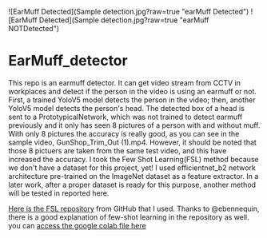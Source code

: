 ![EarMuff Detected](Sample detection.jpg?raw=true "earMuff Detected")
![EarMuff Detected](Sample detection.jpg?raw=true "earMuff NOTDetected")

# EarMuff_detector 

This repo is an earmuff detector. It can get video stream from CCTV in workplaces and detect if the person in the video is using an earmuff or not.
First, a trained YoloV5 model detects the person in the video; then, another YoloV5 model detects the person's head. The detected box of a head is sent to a PrototypicalNetwork, which was not trained to detect earmuff previously and it only has seen 8 pictures of a person with and without muff. With only 8 pictures the accuracy is really good, as you can see in the sample video, GunShop_Trim_Out (1).mp4. However, it should be noted that those 8 pictuers are taken from the same test video, and this have increased the accuracy.
I took the Few Shot Learning(FSL) method because we don't have a dataset for this project, yet! I used efficientnet_b2 network architecture pre-trained on the ImageNet dataset as a feature extractor. In a later work, after a proper dataset is ready for this purpose, another method will be tested in reported here.

[Here is the FSL repository](https://github.com/sicara/easy-few-shot-learning) from GitHub that I used. Thanks to @ebennequin, there is a good explanation of few-shot learning in the repository as well. you can [access the google colab file here](https://colab.research.google.com/github/sicara/easy-few-shot-learning/blob/master/notebooks/my_first_few_shot_classifier.ipynb) 
 
 
